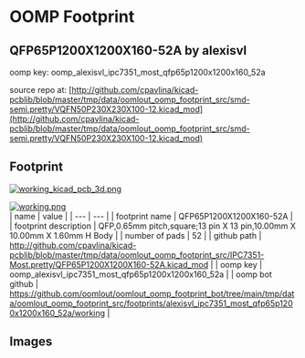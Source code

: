 # OOMP Footprint  
## QFP65P1200X1200X160-52A  by alexisvl  
  
oomp key: oomp_alexisvl_ipc7351_most_qfp65p1200x1200x160_52a  
  
source repo at: [http://github.com/cpavlina/kicad-pcblib/blob/master/tmp/data/oomlout_oomp_footprint_src/smd-semi.pretty/VQFN50P230X230X100-12.kicad_mod](http://github.com/cpavlina/kicad-pcblib/blob/master/tmp/data/oomlout_oomp_footprint_src/smd-semi.pretty/VQFN50P230X230X100-12.kicad_mod)  
## Footprint  
  
[![working_kicad_pcb_3d.png](working_kicad_pcb_3d_600.png)](working_kicad_pcb_3d.png)  
  
[![working.png](working_600.png)](working.png)  
| name | value | 
| --- | --- | 
| footprint name | QFP65P1200X1200X160-52A | 
| footprint description | QFP,0.65mm pitch,square;13 pin X 13 pin,10.00mm X 10.00mm X 1.60mm H Body | 
| number of pads | 52 | 
| github path | http://github.com/cpavlina/kicad-pcblib/blob/master/tmp/data/oomlout_oomp_footprint_src/IPC7351-Most.pretty/QFP65P1200X1200X160-52A.kicad_mod | 
| oomp key | oomp_alexisvl_ipc7351_most_qfp65p1200x1200x160_52a | 
| oomp bot github | https://github.com/oomlout/oomlout_oomp_footprint_bot/tree/main/tmp/data/oomlout_oomp_footprint_src/footprints/alexisvl_ipc7351_most_qfp65p1200x1200x160_52a/working | 
## Images  
